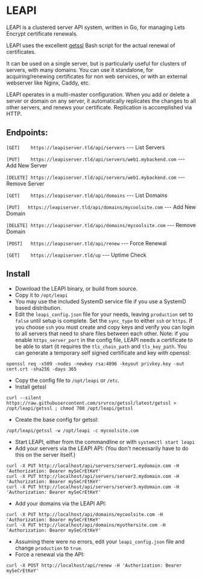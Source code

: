 ﻿# LEAPI

LEAPI is a clustered server API system, written in Go, for managing Lets Encrypt certificate renewals.

LEAPI uses the excellent [getssl](https://github.com/srvrco/getssl) Bash script for the actual renewal of certificates.

It can be used on a single server, but is particularly useful for clusters of servers, with many domains.
You can use it standalone, for acquiring/renewing certificates for non web services, or with an external webserver like Nginx, Caddy, etc.

LEAPI operates in a multi-master configuration. When you add or delete a server or domain on any server, it automatically replicates the changes to all other servers, and renews your certificate. Replication is accomplished via HTTP.


## Endpoints:

```[GET]    https://leapiserver.tld/api/servers``` --- List Servers

```[PUT]    https://leapiserver.tld/api/servers/web1.mybackend.com``` --- Add New Server

```[DELETE] https://leapiserver.tld/api/servers/web1.mybackend.com``` --- Remove Server

```[GET]    https://leapiserver.tld/api/domains``` --- List Domains

```[PUT]   https://leapiserver.tld/api/domains/mycoolsite.com``` --- Add New Domain

```[DELETE] https://leapiserver.tld/api/domains/mycoolsite.com``` --- Remove Domain

```[POST]   https://leapiserver.tld/api/renew``` --- Force Renewal

```[GET]    https://leapiserver.tld/up``` --- Uptime Check

## Install
- Download the LEAPI binary, or build from source.
- Copy it to ```/opt/leapi```
- You may use the included SystemD service file if you use a SystemD based distribution.
- Edit the ```leapi_config.json``` file for your needs, leaving ```production``` set to ```false``` until setup is complete. Set the ```sync_type``` to either ```ssh``` or ```https```. If you choose ```ssh``` you must create and copy keys and verify you can login to all servers that need to share files between each other. Note: if you enable ```https_server_port``` in the config file, LEAPI needs a certificate to be able to start (it requires the ```tls_chain_path``` and ```tls_key_path```. You can generate a temporary self signed certificate and key with openssl:
```
openssl req -x509 -nodes -newkey rsa:4096 -keyout privkey.key -out cert.crt -sha256 -days 365
```
- Copy the config file to ```/opt/leapi``` or ```/etc```.
- Install getssl
```
curl --silent https://raw.githubusercontent.com/srvrco/getssl/latest/getssl > /opt/leapi/getssl ; chmod 700 /opt/leapi/getssl
```
- Create the base config for getssl:
```
/opt/leapi/getssl -w /opt/leapi -c mycoolsite.com
```
- Start LEAPI, either from the commandline or with ```systemctl start leapi```
- Add your servers via the LEAPI API: 
(You don't necessarily have to do this on the server itself.)
```
curl -X PUT http://localhost/api/servers/server1.mydomain.com -H 'Authorization: Bearer mySeCrEtKeY'
curl -X PUT http://localhost/api/servers/server2.mydomain.com -H 'Authorization: Bearer mySeCrEtKeY'
curl -X PUT http://localhost/api/servers/server3.mydomain.com -H 'Authorization: Bearer mySeCrEtKeY'
```
- Add your domains via the LEAPI API:
```
curl -X PUT http://localhost/api/domains/mycoolsite.com -H 'Authorization: Bearer mySeCrEtKeY'
curl -X PUT http://localhost/api/domains/myothersite.com -H 'Authorization: Bearer mySeCrEtKeY'
```
- Assuming there were no errors, edit your ```leapi_config.json``` file and change ```production``` to ```true```.
- Force a renewal via the API:
```
curl -X POST http://localhost/api/renew -H 'Authorization: Bearer mySeCrEtKeY'
```




